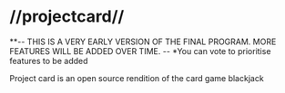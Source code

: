 # //projectcard//

**-- THIS IS A VERY EARLY VERSION OF THE FINAL PROGRAM. MORE FEATURES WILL BE ADDED OVER TIME. --
*You can vote to prioritise features to be added

Project card is an open source rendition of the card game blackjack

